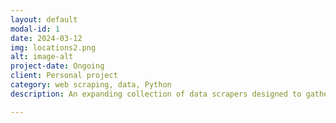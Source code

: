 ```yaml
---
layout: default
modal-id: 1
date: 2024-03-12
img: locations2.png
alt: image-alt
project-date: Ongoing
client: Personal project
category: web scraping, data, Python
description: An expanding collection of data scrapers designed to gather location details on prominent stores, restaurants and other consumer destinations across the United States. Get the code and data — and contribute(!) — <a href="https://github.com/stiles/locations/" rel="noopener noreferrer" target="_blank">on Github</a>.

---
```

